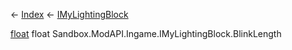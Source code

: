 ← [Index](Api-Index) ← [IMyLightingBlock](Sandbox.ModAPI.Ingame.IMyLightingBlock)

[float](System.Single) float Sandbox.ModAPI.Ingame.IMyLightingBlock.BlinkLength